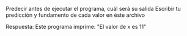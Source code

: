 Predecir antes de ejecutar el programa, cuál será su salida
Escribir tu predicción y fundamento de cada valor en éste
archivo

Respuesta:
Este programa imprime: "El valor de x es 11"

